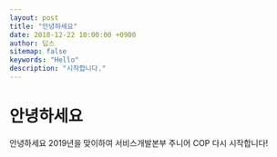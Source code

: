 ```yaml
---
layout: post
title: "안녕하세요"
date: 2018-12-22 10:00:00 +0900
author: 딥스
sitemap: false
keywords: "Hello"
description: "시작합니다."
---
```


# 안녕하세요
 안녕하세요 2019년을 맞이하여 서비스개발본부 주니어 COP 다시 시작합니다!
